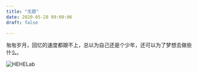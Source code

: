 ```yaml
---
title: "无题"
date: 2020-05-28 09:09:06
draft: false

---
```


匆匆岁月，回忆的速度都跟不上，总以为自己还是个少年，还可以为了梦想去做些什么。

![HEHELab][1]

[1]: http://lab.boke.run/usr/uploads/2020/05/1377700130.jpg